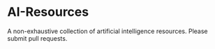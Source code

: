 # AI-Resources
A non-exhaustive collection of artificial intelligence resources. Please submit pull requests.
